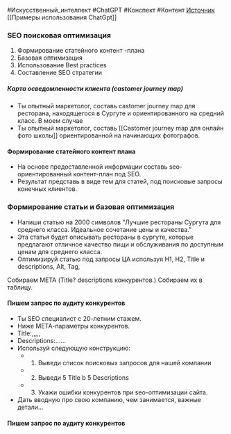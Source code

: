 #Искусственный_интеллект #ChatGPT #Конспект #Контент 
[Источник](https://www.youtube.com/watch?v=OBoLi6y2eL8)
[[Примеры использования ChatGpt]]

### SEO поисковая оптимизация
1. Формирование статейного контент -плана
2. Базовая оптимизация
3. Использование Best practices
4. Составление SEO стратегии

##### Карта осведомленности клиента (castomer journey map)
- Ты опытный маркетолог, составь castomer journey map для ресторана, находящегося в Сургуте и ориентированного на средний класс.
В моем случае
- Ты опытный маркетолог, составь [[Сastomer journey map для онлайн фото школы]] ориентированной на начинающих фотографов.

#### Формирование статейного контент плана
- На основе предоставленной информации составь seo-ориентированный контент-план под SEO.
- Результат представь в виде тем для статей, под поисковые запросы конечных клиентов.

### Формирование статьи и базовая оптимизация
- Напиши статью на 2000 символов "Лучшие рестораны Сургута для среднего класса. Идеальное сочетание цены и качества."
- Эта статья будет описывать рестораны в сургуте, которые предлагают отличное качество пищи и обслуживания по доступным ценам для среднего класса.
- Оптимизируй статью под запросы ЦА используя Н1, Н2, Title и descriptions, Alt, Tag,

Собираем МЕТА (Title? descriptions конкурентов.) Собираем их в таблицу.

#### Пишем запрос по аудиту конкурентов
- Ты SEO специалист с 20-летним стажем.
- Ниже МЕТА-параметры конкурентов.
- Title:,,,,,
- Descriptions:......
- Используй следующую конструкцию:
	- 1. Выведи список поисковых запросов для нашей компании
	- 2. Выведи 5 Title b 5 Descriptions
	- 3. Укажи ошибки конкурентов при seo-оптимизации сайта.
- Дать вводную про свою компанию, чем занимается, важные детали...

#### Пишем запрос по аудиту конкурентов

